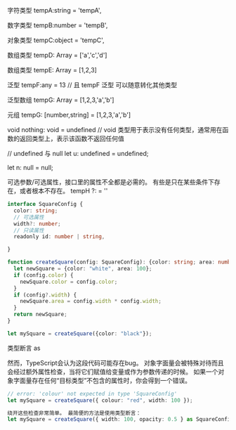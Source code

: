 字符类型 tempA:string = 'tempA',

数字类型 tempB:number = 'tempB',

对象类型 tempC:object = 'tempC',

数组类型 tempD: Array<string> = ['a','c','d']

数组类型 tempE: Array<number> = [1,2,3]

泛型 tempF:any = 13 // 且 tempF 泛型 可以随意转化其他类型

泛型数组 tempG: Array<any> = [1,2,3,'a','b'] 

元组 tempG: [number,string] = [1,2,3,'a','b'] 

void nothing: void = undefined //  void 类型用于表示没有任何类型，通常用在函数的返回类型上，表示该函数不返回任何值

// undefined 与 null
let u: undefined = undefined;

let n: null = null;

可选参数/可选属性，接口里的属性不全都是必需的。 有些是只在某些条件下存在，或者根本不存在。
tempH ?: = ''
```ts
interface SquareConfig {
  color: string;
  // 可选属性
  width?: number;
  // 只读属性
  readonly id: number | string,

}

function createSquare(config: SquareConfig): {color: string; area: number} {
  let newSquare = {color: "white", area: 100};
  if (config.color) {
    newSquare.color = config.color;
  }
  if (config?.width) {
    newSquare.area = config.width * config.width;
  }
  return newSquare;
}

let mySquare = createSquare({color: "black"});
```
类型断言 as

然而，TypeScript会认为这段代码可能存在bug。 对象字面量会被特殊对待而且会经过额外属性检查，当将它们赋值给变量或作为参数传递的时候。 如果一个对象字面量存在任何“目标类型”不包含的属性时，你会得到一个错误。
```ts
// error: 'colour' not expected in type 'SquareConfig'
let mySquare = createSquare({ colour: "red", width: 100 });

绕开这些检查非常简单。 最简便的方法是使用类型断言：
let mySquare = createSquare({ width: 100, opacity: 0.5 } as SquareConfig); // (this as any)
```